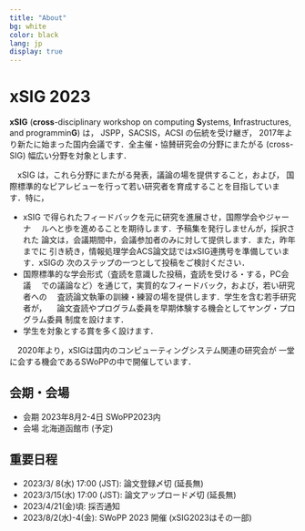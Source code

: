 ```yaml
---
title: "About"
bg: white
color: black
lang: jp
display: true
---
```


# xSIG 2023

**xSIG** (**cross**-disciplinary workshop on computing **S**ystems, **I**nfrastructures, and programmin**G**) は，
JSPP，SACSIS，ACSI の伝統を受け継ぎ，
2017年より新たに始まった国内会議です．全主催・協賛研究会の分野にまたがる
(cross-SIG) 幅広い分野を対象とします．

　xSIG は，これら分野にまたがる発表，議論の場を提供すること，および，
国際標準的なピアレビューを行って若い研究者を育成することを目指していま
す．特に，
- xSIG で得られたフィードバックを元に研究を進展させ，国際学会やジャーナ
　ルへと歩を進めることを期待します．予稿集を発行しませんが，採択された
  論文は，会議期間中，会議参加者のみに対して提供します．また，昨年までに
    引き続き，情報処理学会ACS論文誌ではxSIG連携号を準備しています．xSIGの
    次のステップの一つとして投稿をご検討ください．
- 国際標準的な学会形式（査読を意識した投稿，査読を受ける・する，PC会議
　での議論など）を通じて，実質的なフィードバック，および，若い研究者への
　査読論文執筆の訓練・練習の場を提供します．学生を含む若手研究者が，
　論文査読やプログラム委員を早期体験する機会としてヤング・プログラム委員
  制度を設けます．
- 学生を対象とする賞を多く設けます．

　2020年より，xSIGは国内のコンピューティングシステム関連の研究会が
一堂に会する機会であるSWoPPの中で開催しています．

## 会期・会場

- 会期 2023年8月2-4日 SWoPP2023内
- 会場 北海道函館市 (予定) <!-- [函館アリーナ](http://www.zaidan-hakodate.com/arena/) -->

## 重要日程
- 2023/3/ 8(水) 17:00 (JST): 論文登録〆切 (延長無)
- 2023/3/15(水) 17:00 (JST): 論文アップロード〆切 (延長無)
- 2023/4/21(金)頃: 採否通知
- 2023/8/2(水)-4(金): SWoPP 2023 開催 (xSIG2023はその一部)





